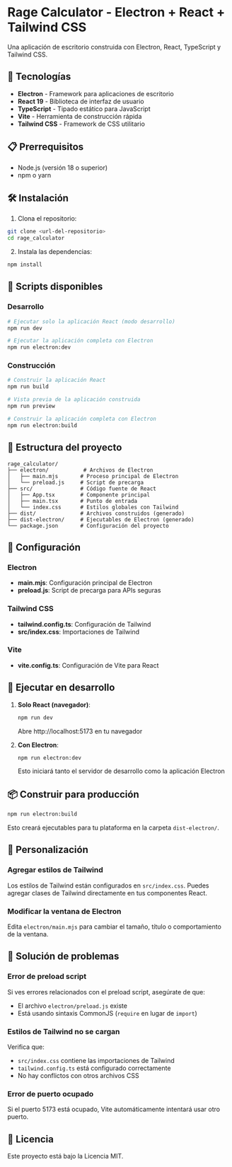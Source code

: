 # Rage Calculator - Electron + React + Tailwind CSS

Una aplicación de escritorio construida con Electron, React, TypeScript y Tailwind CSS.

## 🚀 Tecnologías

- **Electron** - Framework para aplicaciones de escritorio
- **React 19** - Biblioteca de interfaz de usuario
- **TypeScript** - Tipado estático para JavaScript
- **Vite** - Herramienta de construcción rápida
- **Tailwind CSS** - Framework de CSS utilitario

## 📋 Prerrequisitos

- Node.js (versión 18 o superior)
- npm o yarn

## 🛠️ Instalación

1. Clona el repositorio:

```bash
git clone <url-del-repositorio>
cd rage_calculator
```

2. Instala las dependencias:

```bash
npm install
```

## 🎯 Scripts disponibles

### Desarrollo

```bash
# Ejecutar solo la aplicación React (modo desarrollo)
npm run dev

# Ejecutar la aplicación completa con Electron
npm run electron:dev
```

### Construcción

```bash
# Construir la aplicación React
npm run build

# Vista previa de la aplicación construida
npm run preview

# Construir la aplicación completa con Electron
npm run electron:build
```

## 📁 Estructura del proyecto

```
rage_calculator/
├── electron/           # Archivos de Electron
│   ├── main.mjs       # Proceso principal de Electron
│   └── preload.js     # Script de precarga
├── src/               # Código fuente de React
│   ├── App.tsx        # Componente principal
│   ├── main.tsx       # Punto de entrada
│   └── index.css      # Estilos globales con Tailwind
├── dist/              # Archivos construidos (generado)
├── dist-electron/     # Ejecutables de Electron (generado)
└── package.json       # Configuración del proyecto
```

## 🔧 Configuración

### Electron

- **main.mjs**: Configuración principal de Electron
- **preload.js**: Script de precarga para APIs seguras

### Tailwind CSS

- **tailwind.config.ts**: Configuración de Tailwind
- **src/index.css**: Importaciones de Tailwind

### Vite

- **vite.config.ts**: Configuración de Vite para React

## 🚀 Ejecutar en desarrollo

1. **Solo React (navegador)**:

   ```bash
   npm run dev
   ```

   Abre http://localhost:5173 en tu navegador

2. **Con Electron**:
   ```bash
   npm run electron:dev
   ```
   Esto iniciará tanto el servidor de desarrollo como la aplicación Electron

## 📦 Construir para producción

```bash
npm run electron:build
```

Esto creará ejecutables para tu plataforma en la carpeta `dist-electron/`.

## 🎨 Personalización

### Agregar estilos de Tailwind

Los estilos de Tailwind están configurados en `src/index.css`. Puedes agregar clases de Tailwind directamente en tus componentes React.

### Modificar la ventana de Electron

Edita `electron/main.mjs` para cambiar el tamaño, título o comportamiento de la ventana.

## 🐛 Solución de problemas

### Error de preload script

Si ves errores relacionados con el preload script, asegúrate de que:

- El archivo `electron/preload.js` existe
- Está usando sintaxis CommonJS (`require` en lugar de `import`)

### Estilos de Tailwind no se cargan

Verifica que:

- `src/index.css` contiene las importaciones de Tailwind
- `tailwind.config.ts` está configurado correctamente
- No hay conflictos con otros archivos CSS

### Error de puerto ocupado

Si el puerto 5173 está ocupado, Vite automáticamente intentará usar otro puerto.

## 📝 Licencia

Este proyecto está bajo la Licencia MIT.

